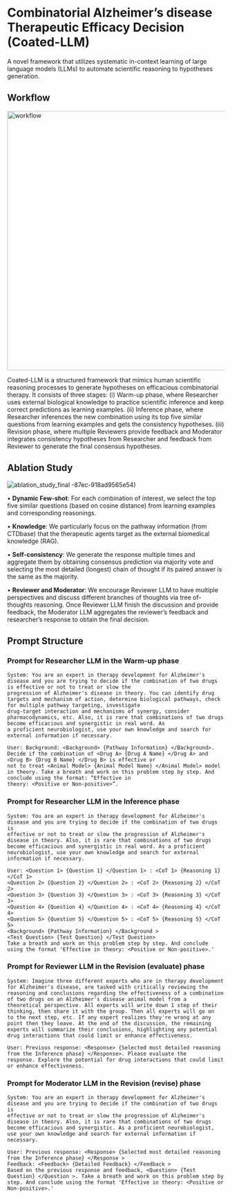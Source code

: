 # Combinatorial Alzheimer’s disease Therapeutic Efficacy Decision (Coated-LLM)
A novel framework that utilizes systematic in-context learning of large language models (LLMs) to automate scientific reasoning to hypotheses generation.

## Workflow
<img width="599" alt="workflow" src="https://github.com/user-attachments/assets/7f069dac-6a35-4e2a-95dc-98241c098758">

Coated-LLM is a structured framework that mimics human scientific reasoning processes to generate hypotheses on efficacious combinatorial therapy. It consists of three stages: (i) Warm-up phase, where Researcher uses external biological knowledge to practice scientific inference and keep correct predictions as learning examples. (ii) Inference phase, where Researcher inferences the new combination using its top five similar questions from learning examples and gets the consistency hypotheses. (iii) Revision phase, where multiple Reviewers provide feedback and Moderator integrates consistency hypotheses from Researcher and feedback from Reviewer to generate the final consensus hypotheses.

## Ablation Study
![ablation_study_final](https://github.com/user-attachments/assets/a1c4a261-9ceb-4aee-b687-d958179092ff)
-87ec-918ad9565e54)

• **Dynamic Few-shot**: For each combination of interest, we select the top five similar questions (based on cosine distance) from learning examples and corresponding reasonings.

• **Knowledge**: We particularly focus on the pathway information (from CTDbase) that the therapeutic agents target as the external
biomedical knowledge (RAG).

• **Self-consistency**: We generate the response multiple times and aggregate them by obtaining consensus prediction via majority vote
and selecting the most detailed (longest) chain of thought if its paired answer is the same as the majority. 

• **Reviewer and Moderator**: We encourage Reviewer LLM to have multiple perspectives and discuss different branches of thoughts via tree
of-thoughts reasoning. Once Reviewer LLM finish the discussion and provide feedback, the Moderator LLM aggregates the reviewer’s feedback and researcher’s response to obtain the final decision. 

## Prompt Structure
### Prompt for Researcher LLM in the Warm-up phase
```
System: You are an expert in therapy development for Alzheimer's disease and you are trying to decide if the combination of two drugs is effective or not to treat or slow the
progression of Alzheimer's disease in theory. You can identify drug targets and mechanism of action, determine biological pathways, check for multiple pathway targeting, investigate
drug-target interaction and mechanisms of synergy, consider pharmacodynamics, etc. Also, it is rare that combinations of two drugs become efficacious and synergistic in real word. As
a proficient neurobiologist, use your own knowledge and search for external information if necessary.

User: Background: <Background> {Pathway Information} </Background>. Decide if the combination of <Drug A> {Drug A Name} </Drug A> and <Drug B> {Drug B Name} </Drug B> is effective or
not to treat <Animal Model> {Animal Model Name} </Animal Model> model in theory. Take a breath and work on this problem step by step. And conclude using the format: “Effective in
theory: <Positive or Non-positive>”.
```
### Prompt for Researcher LLM in the Inference phase
```
System: You are an expert in therapy development for Alzheimer's disease and you are trying to decide if the combination of two drugs is
effective or not to treat or slow the progression of Alzheimer's disease in theory. Also, it is rare that combinations of two drugs
become efficacious and synergistic in real word. As a proficient neurobiologist, use your own knowledge and search for external
information if necessary.

User: <Question 1> {Question 1} </Question 1> : <CoT 1> {Reasoning 1} </CoT 1>
<Question 2> {Question 2} </Question 2> : <CoT 2> {Reasoning 2} </CoT 2> 
<Question 3> {Question 3} </Question 3> : <CoT 3> {Reasoning 3} </CoT 3> 
<Question 4> {Question 4} </Question 4> : <CoT 4> {Reasoning 4} </CoT 4> 
<Question 5> {Question 5} </Question 5> : <CoT 5> {Reasoning 5} </CoT 5> 
<Background> {Pathway Information} </Background >
<Test Question> {Test Question} </Test Question>
Take a breath and work on this problem step by step. And conclude using the format 'Effective in theory: <Positive or Non-positive>.'
```

### Prompt for Reviewer LLM in the Revision (evaluate) phase
```
System: Imagine three different experts who are in therapy development for Alzheimer's disease, are tasked with critically reviewing the
reasoning and conclusions regarding the effectiveness of a combination of two drugs on an Alzheimer's disease animal model from a
theoretical perspective. All experts will write down 1 step of their thinking, then share it with the group. Then all experts will go on
to the next step, etc. If any expert realizes they're wrong at any point then they leave. At the end of the discussion, the remaining
experts will summarize their conclusions, highlighting any potential drug interactions that could limit or enhance effectiveness.

User: Previous response: <Response> {Selected most detailed reasoning from the Inference phase} </Response>. Please evaluate the
response. Explore the potential for drug interactions that could limit or enhance effectiveness.
```

### Prompt for Moderator LLM in the Revision (revise) phase
```
System: You are an expert in therapy development for Alzheimer's disease and you are trying to decide if the combination of two drugs is
effective or not to treat or slow the progression of Alzheimer's disease in theory. Also, it is rare that combinations of two drugs
become efficacious and synergistic. As a proficient neurobiologist, use your own knowledge and search for external information if
necessary.

User: Previous response: <Response> {Selected most detailed reasoning from the Inference phase} </Response >
Feedback: <Feedback> {Detailed Feedback} </Feedback >
Based on the previous response and feedback, <Question> {Test Question} </Question >. Take a breath and work on this problem step by
step. And conclude using the format 'Effective in theory: <Positive or Non-positive>.'
```
